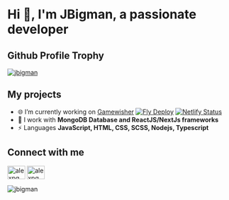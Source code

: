 # Hi 👋, I'm JBigman, a passionate developer

## Github Profile Trophy
<a href="https://github.com/ryo-ma/github-profile-trophy">
<img src="https://github-profile-trophy.vercel.app/?username=jbigman&margin-w=15&margin-h=15e&no-frame=true&title=AncientUser,Joined2020,LongTimeUser,Organizations,OGUser,Pulls,Followers,Commits,Repositories,Issues" alt="jbigman" />
</a>

## My projects
- 🌐 I’m currently working on [Gamewisher](https://gamewisher.com) [![Fly Deploy](https://github.com/jbigman/games-server/actions/workflows/fly.yml/badge.svg)](https://github.com/jbigman/games-server/actions/workflows/fly.yml) [![Netlify Status](https://api.netlify.com/api/v1/badges/cd0694a8-7c32-4457-b1ff-9f71b11de7bf/deploy-status)](https://app.netlify.com/sites/gaming-paradise/deploys)
- 🌱 I work with **MongoDB Database and ReactJS/NextJs frameworks**
- ⚡ Languages **JavaScript, HTML, CSS, SCSS, Nodejs, Typescript**

## Connect with me
<a href="https://www.youtube.com/c/tafjeuxmobile" target="blank"><img align="center" src="https://raw.githubusercontent.com/rahuldkjain/github-profile-readme-generator/master/src/images/icons/Social/youtube.svg" alt="alexpgm" height="30" width="40" /></a>
<a href="https://discord.gg/N7cFzsy" target="blank"><img align="center" src="https://camo.githubusercontent.com/5b475732a4ed305b1041d81185353428fb9860f5e5a5fe3249ee547e3b5aa69b/68747470733a2f2f63646e2e7261776769742e636f6d2f4e4e54696e2f646973636f72642d6c6f676f2f66343333333334342f7372632f6173736574732f616e696d61746564646973636f72642e737667" alt="alexpgm" height="30" width="40" /></a>

<img src="https://komarev.com/ghpvc/?username=jbigman&label=Profile%20views&color=f04747&style=flat" alt="jbigman" />
           
